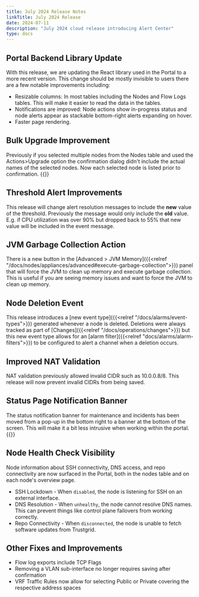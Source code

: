 ```yaml
---
title: July 2024 Release Notes
linkTitle: July 2024 Release
date: 2024-07-11
description: "July 2024 cloud release introducing Alert Center"
type: docs
---
```


## Portal Backend Library Update
With this release, we are updating the React library used in the Portal to a more recent version. This change should be mostly invisible to users there are a few notable improvements including:
- Resizable columns: In most tables including the Nodes and Flow Logs tables. This will make it easier to read the data in the tables.
- Notifications are improved: Node actions show in-progress status and node alerts appear as stackable bottom-right alerts expanding on hover.
- Faster page rendering.

## Bulk Upgrade Improvement
Previously if you selected multiple nodes from the Nodes table and used the Actions>Upgrade option the confirmation dialog didn't include the actual names of the selected nodes. Now each selected node is listed prior to confirmation. 
{{<tgimg src="bulk-upgrade-confirm.png" width="50%" caption="List of nodes to be upgraded">}}

## Threshold Alert Improvements
This release will change alert resolution messages to include the **new** value of the threshold. Previously the message would only include the **old** value. E.g. if CPU utilization was over 90% but dropped back to 55% that new value will be included in the event message.

## JVM Garbage Collection Action
There is a new button in the [Advanced > JVM Memory]({{<relref "/docs/nodes/appliances/advanced#execute-garbage-collection">}}) panel that will force the JVM to clean up memory and execute garbage collection. This is useful if you are seeing memory issues and want to force the JVM to clean up memory.

## Node Deletion Event
This release introduces a [new event type]({{<relref "/docs/alarms/event-types">}}) generated whenever a node is deleted. Deletions were always tracked as part of [Changes]({{<relref "/docs/operations/changes">}}) but this new event type allows for an [alarm filter]({{<relref "docs/alarms/alarm-filters">}}) to be configured to alert a channel when a deletion occurs.

## Improved NAT Validation
NAT validation previously allowed invalid CIDR such as 10.0.0.8/8. This release will now prevent invalid CIDRs from being saved.

## Status Page Notification Banner
The status notification banner for maintenance and incidents has been moved from a pop-up in the bottom right to a banner at the bottom of the screen.  This will make it a bit less intrusive when working within the portal.
{{<tgimg src="status-notification.png" width="80%">}}

## Node Health Check Visibility
Node information about SSH connectivity, DNS access, and repo connectivity are now surfaced in the Portal, both in the nodes table and on each node's overview page.

* SSH Lockdown - When `disabled`, the node is listening for SSH on an external interface.
* DNS Resolution - When `unhealthy`, the node cannot resolve DNS names. This can prevent things like control plane failovers from working correctly.
* Repo Connectivity - When `disconnected`, the node is unable to fetch software updates from Trustgrid.

## Other Fixes and Improvements
- Flow log exports include TCP Flags
- Removing a VLAN sub-interface no longer requires saving after confirmation
- VRF Traffic Rules now allow for selecting Public or Private covering the respective address spaces
